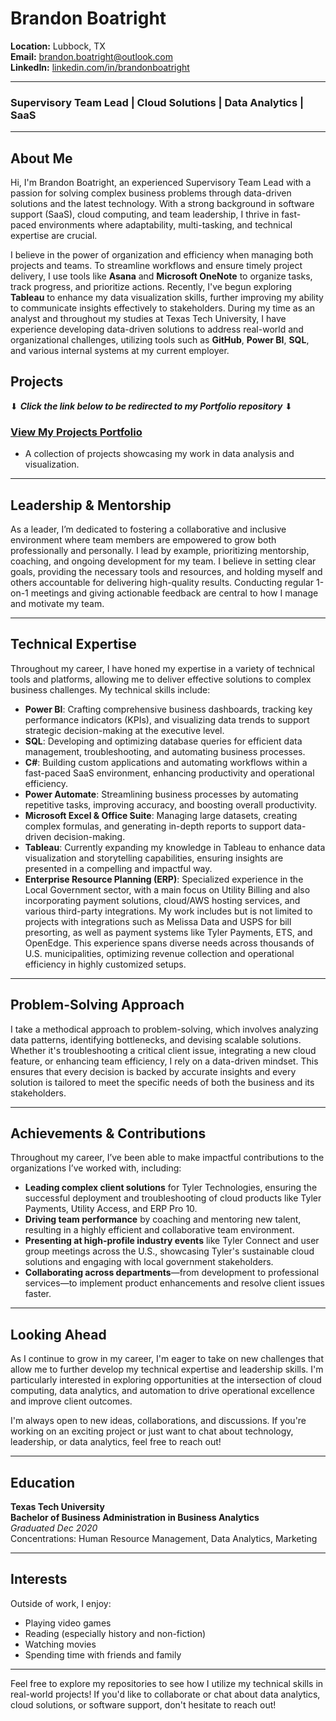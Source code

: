 # Brandon Boatright

**Location:** Lubbock, TX  
**Email:** [brandon.boatright@outlook.com](mailto:brandon.boatright@outlook.com)  
**LinkedIn:** [linkedin.com/in/brandonboatright](https://www.linkedin.com/in/brandonboatright/)

---

### Supervisory Team Lead | Cloud Solutions | Data Analytics | SaaS

---

## About Me

Hi, I'm Brandon Boatright, an experienced Supervisory Team Lead with a passion for solving complex business problems through data-driven solutions and the latest technology. With a strong background in software support (SaaS), cloud computing, and team leadership, I thrive in fast-paced environments where adaptability, multi-tasking, and technical expertise are crucial.

I believe in the power of organization and efficiency when managing both projects and teams. To streamline workflows and ensure timely project delivery, I use tools like **Asana** and **Microsoft OneNote** to organize tasks, track progress, and prioritize actions. Recently, I've begun exploring **Tableau** to enhance my data visualization skills, further improving my ability to communicate insights effectively to stakeholders. During my time as an analyst and throughout my studies at Texas Tech University, I have experience developing data-driven solutions to address real-world and organizational challenges, utilizing tools such as **GitHub**, **Power BI**, **SQL**, and various internal systems at my current employer.


## Projects
&#x2B07; ***Click the link below to be redirected to my Portfolio repository*** &#x2B07;
### **[View My Projects Portfolio](https://github.com/therightboat/portfolio)**
- A collection of projects showcasing my work in data analysis and visualization.


---

## Leadership & Mentorship

As a leader, I’m dedicated to fostering a collaborative and inclusive environment where team members are empowered to grow both professionally and personally. I lead by example, prioritizing mentorship, coaching, and ongoing development for my team. I believe in setting clear goals, providing the necessary tools and resources, and holding myself and others accountable for delivering high-quality results. Conducting regular 1-on-1 meetings and giving actionable feedback are central to how I manage and motivate my team.

---

## Technical Expertise

Throughout my career, I have honed my expertise in a variety of technical tools and platforms, allowing me to deliver effective solutions to complex business challenges. My technical skills include:

- **Power BI**: Crafting comprehensive business dashboards, tracking key performance indicators (KPIs), and visualizing data trends to support strategic decision-making at the executive level.
- **SQL**: Developing and optimizing database queries for efficient data management, troubleshooting, and automating business processes.
- **C#**: Building custom applications and automating workflows within a fast-paced SaaS environment, enhancing productivity and operational efficiency.
- **Power Automate**: Streamlining business processes by automating repetitive tasks, improving accuracy, and boosting overall productivity.
- **Microsoft Excel & Office Suite**: Managing large datasets, creating complex formulas, and generating in-depth reports to support data-driven decision-making.
- **Tableau**: Currently expanding my knowledge in Tableau to enhance data visualization and storytelling capabilities, ensuring insights are presented in a compelling and impactful way.
- **Enterprise Resource Planning (ERP)**: Specialized experience in the Local Government sector, with a main focus on Utility Billing and also incorporating payment solutions, cloud/AWS hosting services, and various third-party integrations. My work includes but is not limited to projects with integrations such as Melissa Data and USPS for bill presorting, as well as payment systems like Tyler Payments, ETS, and OpenEdge. This experience spans diverse needs across thousands of U.S. municipalities, optimizing revenue collection and operational efficiency in highly customized setups.

---

## Problem-Solving Approach

I take a methodical approach to problem-solving, which involves analyzing data patterns, identifying bottlenecks, and devising scalable solutions. Whether it's troubleshooting a critical client issue, integrating a new cloud feature, or enhancing team efficiency, I rely on a data-driven mindset. This ensures that every decision is backed by accurate insights and every solution is tailored to meet the specific needs of both the business and its stakeholders.

---

## Achievements & Contributions

Throughout my career, I’ve been able to make impactful contributions to the organizations I’ve worked with, including:
- **Leading complex client solutions** for Tyler Technologies, ensuring the successful deployment and troubleshooting of cloud products like Tyler Payments, Utility Access, and ERP Pro 10.
- **Driving team performance** by coaching and mentoring new talent, resulting in a highly efficient and collaborative team environment.
- **Presenting at high-profile industry events** like Tyler Connect and user group meetings across the U.S., showcasing Tyler's sustainable cloud solutions and engaging with local government stakeholders.
- **Collaborating across departments**—from development to professional services—to implement product enhancements and resolve client issues faster.

---

## Looking Ahead

As I continue to grow in my career, I'm eager to take on new challenges that allow me to further develop my technical expertise and leadership skills. I'm particularly interested in exploring opportunities at the intersection of cloud computing, data analytics, and automation to drive operational excellence and improve client outcomes.

I'm always open to new ideas, collaborations, and discussions. If you're working on an exciting project or just want to chat about technology, leadership, or data analytics, feel free to reach out!

---

## Education

**Texas Tech University**  
**Bachelor of Business Administration in Business Analytics**  
*Graduated Dec 2020*  
Concentrations: Human Resource Management, Data Analytics, Marketing

---

## Interests

Outside of work, I enjoy:
- Playing video games  
- Reading (especially history and non-fiction)  
- Watching movies  
- Spending time with friends and family

---

Feel free to explore my repositories to see how I utilize my technical skills in real-world projects! If you'd like to collaborate or chat about data analytics, cloud solutions, or software support, don't hesitate to reach out!

<!---
therightboat/therightboat is a ✨ special ✨ repository because its `README.md` (this file) appears on your GitHub profile.
You can click the Preview link to take a look at your changes.
--->
